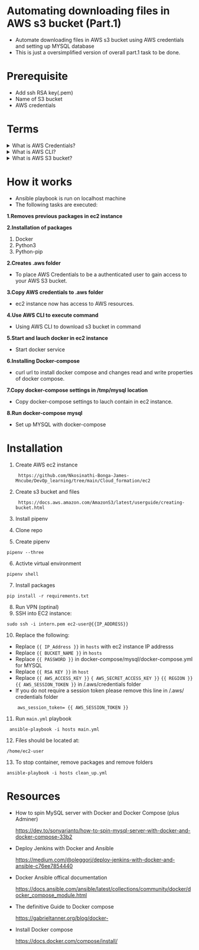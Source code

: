 # Automating downloading files in AWS s3 bucket (Part.1)
 - Automate downloading files in AWS s3 bucket using AWS credentials and setting up MYSQL database
 - This is just a oversimplified version of overall part.1 task to be done.

# Prerequisite
 - Add ssh RSA key(.pem)
 - Name of S3 bucket
 - AWS credentials
# Terms
<details>
<summary>What is AWS Credentials?</summary>
<br>
    - Credentials to authenticate user giving access to AWS resources

    - More info : 
    https://docs.aws.amazon.com/general/latest/gr/aws-security-credentials.html
    https://docs.aws.amazon.com/sdk-for-php/v3/developer-guide/guide_credentials_profiles.html
    

</details>
<details>
<summary>What is AWS CLI?</summary>
<br>
    - Command Line Interface (CLI) for interactiving with AWS resources

    - More info :
    https://aws.amazon.com/cli/
</details>

<details>
<summary>What is AWS S3 bucket?</summary>
<br>
    - Provides object storage through a web service interface.Policies can be assigned to restrict access to bucket.

    - More info :
    https://aws.amazon.com/s3/
    https://docs.aws.amazon.com/AmazonS3/latest/userguide/example-bucket-policies.html
</details>

# How it works
- Ansible playbook is run on localhost machine
- The following tasks are executed:

**1.Removes previous packages in ec2 instance**

**2.Installation of packages**
 1. Docker
 3. Python3
 4. Python-pip

**2.Creates .aws folder**
- To place AWS Credentials to be a authenticated user to gain access to your AWS S3 bucket.

**3.Copy AWS credentials to .aws folder**
- ec2 instance now has access to AWS resources.

**4.Use AWS CLI to execute command**
- Using AWS CLI to download s3 bucket in command 

**5.Start and lauch docker in ec2 instance**
 - Start docker service

**6.Installing Docker-compose** 
- curl url to install docker compose and changes read and write properties of docker compose. 

**7.Copy docker-compose settings in /tmp/mysql location**
- Copy docker-compose settings to lauch contain in ec2 instance.

**8.Run docker-compose mysql**
 - Set up MYSQL with docker-compose

 
# Installation
1. Create AWS ec2 instance

        https://github.com/Nkosinathi-Bonga-James-Mncube/DevOp_learning/tree/main/Cloud_formation/ec2
2. Create s3 bucket and files

        https://docs.aws.amazon.com/AmazonS3/latest/userguide/creating-bucket.html

3. Install pipenv
4. Clone repo
5. Create pipenv
```
pipenv --three
```

6. Activte virtual environment
```
pipenv shell
```
7. Install packages
```
pip install -r requirements.txt
```
8. Run VPN (optinal)
9. SSH into EC2 instance:

```
sudo ssh -i intern.pem ec2-user@{{IP_ADDRESS}}
```
10. Replace the following: 
- Replace `{{ IP_Address }}` in `hosts` with ec2 instance IP addresss
 - Replace `{{ BUCKET_NAME }}` in `hosts`
 - Replace `{{ PASSWORD }}` in docker-compose/mysql/docker-compose.yml for MYSQL
 - Replace `{{ RSA KEY }}` in `host`
 - Replace `{{ AWS_ACCESS_KEY }}` `{ AWS_SECRET_ACCESS_KEY }}` `{{ REGION }}
` `{{ AWS_SESSION_TOKEN }}` in /.aws/credentials folder
- If you do not require a session token please remove this line in /.aws/
credentials folder
```
    aws_session_token= {{ AWS_SESSION_TOKEN }}
```
11. Run `main.yml` playbook

```
 ansible-playbook -i hosts main.yml
```
12. Files should be located at:

```
/home/ec2-user
```
13. To stop container, remove packages and remove folders
```
ansible-playbook -i hosts clean_up.yml
```
# Resources
- How to spin MySQL server with Docker and Docker Compose (plus Adminer)

    https://dev.to/sonyarianto/how-to-spin-mysql-server-with-docker-and-docker-compose-33b2


 - Deploy Jenkins with Docker and Ansible

    https://medium.com/@oleggorj/deploy-jenkins-with-docker-and-ansible-c76ee7854440

- Docker Ansible offical documentation

    https://docs.ansible.com/ansible/latest/collections/community/docker/docker_compose_module.html
    
- The definitive Guide to Docker compose

    https://gabrieltanner.org/blog/docker-
    
- Install Docker compose

    https://docs.docker.com/compose/install/
